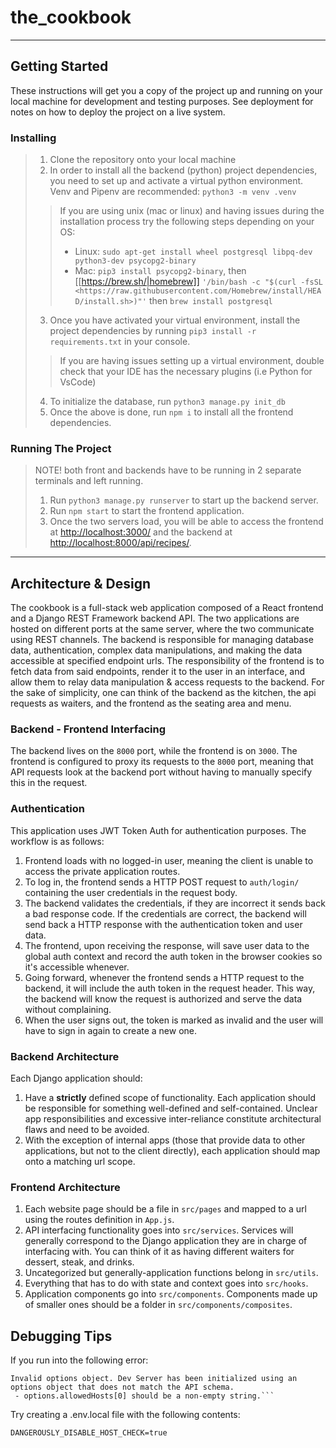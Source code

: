 ﻿# the_cookbook
---

## Getting Started

These instructions will get you a copy of the project up and running on your local machine for development and testing purposes. See deployment for notes on how to deploy the project on a live system.

### Installing

> 1) Clone the repository onto your local machine
> 2) In order to install all the backend (python) project dependencies, you need to set up and activate a virtual python environment. Venv and Pipenv are recommended: ```python3 -m venv .venv```
>
>> If you are using unix (mac or linux) and having issues during the installation process try the following steps depending on your OS:
>>
>> - Linux: ```sudo apt-get install wheel postgresql libpq-dev python3-dev psycopg2-binary```
>> - Mac: ```pip3 install psycopg2-binary```, then [[https://brew.sh/|homebrew]] ```'/bin/bash -c "$(curl -fsSL <https://raw.githubusercontent.com/Homebrew/install/HEAD/install.sh>)"'``` then ```brew install postgresql```
>>
>
> 3) Once you have activated your virtual environment, install the project dependencies by running ```pip3 install -r requirements.txt``` in your console.
>
>> If you are having issues setting up a virtual environment, double check that your IDE has the necessary plugins (i.e Python for VsCode)
>
> 4) To initialize the database, run ```python3 manage.py init_db```
> 5) Once the above is done, run ```npm i``` to install all the frontend dependencies.

### Running The Project

> NOTE! both front and backends have to be running in 2 separate terminals and left running.
> 1) Run ```python3 manage.py runserver``` to start up the backend server.
> 2) Run ```npm start``` to start the frontend application.
> 3) Once the two servers load, you will be able to access the frontend at <http://localhost:3000/> and the backend at <http://localhost:8000/api/recipes/>.

---

## Architecture & Design

The cookbook is a full-stack web application composed of a React frontend and a Django REST Framework backend API. The two applications are hosted on different ports at the same server, where the two communicate using REST channels. The backend is responsible for managing database data, authentication, complex data manipulations, and making the data accessible at specified endpoint urls. The responsibility of the frontend is to fetch data from said endpoints, render it to the user in an interface, and allow them to relay data manipulation & access requests to the backend. For the sake of simplicity, one can think of the backend as the kitchen, the api requests as waiters, and the frontend as the seating area and menu.

### Backend - Frontend Interfacing

The backend lives on the `8000` port, while the frontend is on `3000`. The frontend is configured to proxy its requests to the `8000` port, meaning that API requests look at the backend port without having to manually specify this in the request.

### Authentication

This application uses JWT Token Auth for authentication purposes. The workflow is as follows:

1) Frontend loads with no logged-in user, meaning the client is unable to access the private application routes.
2) To log in, the frontend sends a HTTP POST request to ```auth/login/``` containing the user credentials in the request body.
3) The backend validates the credentials, if they are incorrect it sends back a bad response code. If the credentials are correct, the backend will send back a HTTP response with the authentication token and user data.
4) The frontend, upon receiving the response, will save user data to the global auth context and record the auth token in the browser cookies so it's accessible whenever.
5) Going forward, whenever the frontend sends a HTTP request to the backend, it will include the auth token in the request header. This way, the backend will know the request is authorized and serve the data without complaining.
6) When the user signs out, the token is marked as invalid and the user will have to sign in again to create a new one.

### Backend Architecture

Each Django application should:

1) Have a **strictly** defined scope of functionality. Each application should be responsible for something well-defined and self-contained. Unclear app responsibilities and excessive inter-reliance constitute architectural flaws and need to be avoided.
2) With the exception of internal apps (those that provide data to other applications, but not to the client directly), each application should map onto a matching url scope.

### Frontend Architecture

1) Each website page should be a file in ```src/pages``` and mapped to a url using the routes definition in ```App.js```.
2) API interfacing functionality goes into ```src/services```. Services will generally correspond to the Django application they are in charge of interfacing with. You can think of it as having different waiters for dessert, steak, and drinks.
3) Uncategorized but generally-application functions belong in ```src/utils```.
4) Everything that has to do with state and context goes into ```src/hooks```.
5) Application components go into ```src/components```. Components made up of smaller ones should be a folder in ```src/components/composites```.


## Debugging Tips

If you run into the following error:
```
Invalid options object. Dev Server has been initialized using an options object that does not match the API schema.
 - options.allowedHosts[0] should be a non-empty string.```
```
 Try creating a .env.local file with the following contents:
 ```
 DANGEROUSLY_DISABLE_HOST_CHECK=true
 ```
